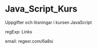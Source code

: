 # Java_Script_Kurs
Uppgifter och lösningar i kursen JavaScript


regExp: Links

email: regexr.com/6a8si 
